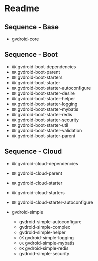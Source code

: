 # Readme

## Sequence - Base

- gvdroid-core

## Sequence - Boot

- `OK` gvdroid-boot-dependencies
- `OK` gvdroid-boot-parent
- `OK` gvdroid-boot-starters
- `OK` gvdroid-boot-starter
- `OK` gvdroid-boot-starter-autoconfigure
- `OK` gvdroid-boot-starter-desire
- `OK` gvdroid-boot-starter-helper
- `OK` gvdroid-boot-starter-logging
- `OK` gvdroid-boot-starter-mybatis
- `OK` gvdroid-boot-starter-redis
- `OK` gvdroid-boot-starter-security
- `OK` gvdroid-boot-starter-util
- `OK` gvdroid-boot-starter-validation
- `OK` gvdroid-boot-starter-parent

## Sequence - Cloud

- `OK` gvdroid-cloud-dependencies
- `OK` gvdroid-cloud-parent
- `OK` gvdroid-cloud-starter
- `OK` gvdroid-cloud-starters
- `OK` gvdroid-cloud-starter-autoconfigure

- gvdroid-simple
    - gvdroid-simple-autoconfigure
    - gvdroid-simple-complex
    - gvdroid-simple-helper
    - `OK` gvdroid-simple-logging
    - `OK` gvdroid-simple-mybatis
    - `OK` gvdroid-simple-redis
    - gvdroid-simple-security

## 
